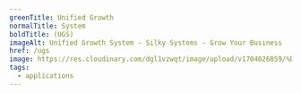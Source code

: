 ```yaml
---
greenTitle: Unified Growth
normalTitle: System
boldTitle: (UGS)
imageAlt: Unified Growth System - Silky Systems - Grow Your Business
href: /ugs
image: https://res.cloudinary.com/dgl1vzwqt/image/upload/v1704026859/%D9%84%D9%82%D8%B7%D8%A9_%D8%B4%D8%A7%D8%B4%D8%A9_2023-12-31_144644_bglffo.webp
tags:
  - applications
---
```


